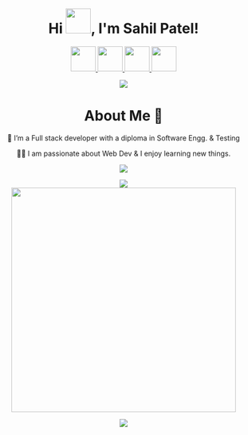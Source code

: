 <h1 align="center">Hi <img src="https://media.giphy.com/media/hvRJCLFzcasrR4ia7z/giphy.gif" width="50px">, I'm Sahil Patel!</h1>


<p align="center">

  <a href="https://www.linkedin.com/in/smppatel99999/">
  <img width="50px" src="https://img.icons8.com/fluency/344/linkedin.png"  />
</a>
  
<a href="https://twitter.com/smppatel99999">
  <img width="50px" src="https://img.icons8.com/fluency/344/twitter.png" />
</a>
<a href="mailto:smppatel99999@gmail.com">
  <img width="50px" src="https://img.icons8.com/color/344/gmail-new.png" />
</a>

<a href="https://medium.com/@smppatel99999">
  <img width="50px" src="https://img.icons8.com/nolan/344/medium-new.png" />
</a>

</p>
<!-- Typing SVG by DenverCoder1 - https://github.com/DenverCoder1/readme-typing-svg -->
<p align="center">
  <a href="https://github.com/DenverCoder1/readme-typing-svg"><img src="https://readme-typing-svg.herokuapp.com?lines=Frontend%20Developer;Full+Stack+Web+Developer;Always%20learning%20new%20things&center=true&width=380&height=45"></a>
</p>

<p align="center">
<h1 align="center">About Me 🚀</h1>
<p align="center">🌱 I’m a Full stack developer with a diploma in Software Engg. & Testing</p>
<p align="center">👨‍💻  I am passionate about Web Dev & I enjoy learning new things.</p>
</p>

<p align="center">
<img align="center" src="https://visitor-badge.glitch.me/badge?page_id=sahilpatel09.sahilpatel09" />
</p>




<p align = "center">
  <img src = "https://github-readme-stats.vercel.app/api?username=sahilpatel09&show_icons=true&theme=bear">
  <br/>
  <img src = "https://github-readme-streak-stats.herokuapp.com?user=sahilpatel09&theme=dark&hide_border=true" width=450>
</p>

<p align="center">
<img src="https://cdn3d.iconscout.com/3d/premium/thumb/coder-desk-3981704-3289620.png" />
</p>
